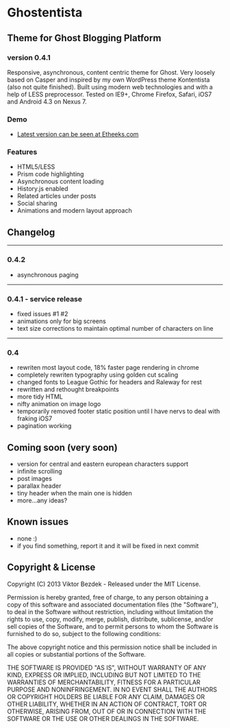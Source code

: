 # Ghostentista
## Theme for Ghost Blogging Platform
### version 0.4.1

Responsive, asynchronous, content centric theme for Ghost. Very loosely based on Casper and inspired by my own WordPress theme Kontentista (also not quite finished). Built using modern web technologies and with a help of LESS preprocessor. Tested on IE9+, Chrome Firefox, Safari, iOS7 and Android 4.3 on Nexus 7.

### Demo
- [Latest version can be seen at Etheeks.com](http://www.etheeks.com)

### Features
- HTML5/LESS
- Prism code highlighting
- Asynchronous content loading
- History.js enabled
- Related articles under posts
- Social sharing
- Animations and modern layout approach

## Changelog
------------------------------
### 0.4.2
- asynchronous paging
------------------------------
### 0.4.1 - service release
- fixed issues #1 #2
- animations only for big screens
- text size corrections to maintain optimal number of characters on line
------------------------------
### 0.4
- rewriten most layout code, 18% faster page rendering in chrome
- completely rewriten typography using golden cut scaling
- changed fonts to League Gothic for headers and Raleway for rest
- rewritten and rethought breakpoints
- more tidy HTML
- nifty animation on image logo
- temporarily removed footer static position until I have nervs to deal with fraking iOS7
- pagination working

## Coming soon (very soon)
- version for central and eastern european characters support
- infinite scrolling
- post images
- parallax header
- tiny header when the main one is hidden
- more...any ideas?

## Known issues
- none :)
- if you find something, report it and it will be fixed in next commit


## Copyright & License

Copyright (C) 2013 Viktor Bezdek - Released under the MIT License.

Permission is hereby granted, free of charge, to any person obtaining a copy of this software and associated documentation files (the "Software"), to deal in the Software without restriction, including without limitation the rights to use, copy, modify, merge, publish, distribute, sublicense, and/or sell copies of the Software, and to permit persons to whom the Software is furnished to do so, subject to the following conditions:

The above copyright notice and this permission notice shall be included in all copies or substantial portions of the Software.

THE SOFTWARE IS PROVIDED "AS IS", WITHOUT WARRANTY OF ANY KIND, EXPRESS OR IMPLIED, INCLUDING BUT NOT LIMITED TO THE WARRANTIES OF MERCHANTABILITY, FITNESS FOR A PARTICULAR PURPOSE AND
NONINFRINGEMENT. IN NO EVENT SHALL THE AUTHORS OR COPYRIGHT HOLDERS BE LIABLE FOR ANY CLAIM, DAMAGES OR OTHER LIABILITY, WHETHER IN AN ACTION OF CONTRACT, TORT OR OTHERWISE, ARISING FROM, OUT OF OR IN CONNECTION WITH THE SOFTWARE OR THE USE OR OTHER DEALINGS IN THE SOFTWARE.
